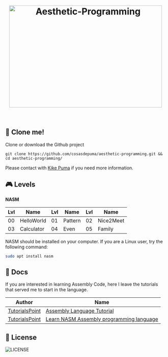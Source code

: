 <h1 align="center">
 <img src="https://cdn.rawgit.com/CosasDePuma/Aesthetic-Programming/384ffa5a/.img/logo.jpg" alt="Aesthetic-Programming" width="480" height="320">
</h1>

&nbsp;

:floppy_disk: Clone me!
----

Clone or download the Github project
```git
git clone https://github.com/cosasdepuma/aesthetic-programming.git && cd aesthetic-programming/
```

Please contact with [Kike Puma](https://linkedin.com/in/kikepuma) if you need more information.

:video_game: Levels
----

**NASM**

| Lvl | Name | Lvl | Name | Lvl | Name |
| ---- | ---- | ---- | ---- | ---- | ---- |
| 00 | HelloWorld | 01 | Pattern | 02 | Nice2Meet |
| 03 | Calculator | 04 | Even    | 05 | Family |

NASM should be installed on your computer. If you are a Linux user, try the following command:
```sh
sudo apt install nasm
```

:notebook: Docs
----
If you are interested in learning Assembly Code, here I leave the tutorials that served me to start in the language.

| Author | Name |
| ---- | ---- |
| [TutorialsPoint](http://www.tutorialspoint.com/) | [Assembly Language Tutorial](http://www.tutorialspoint.com/assembly_programming/assembly_tutorial.pdf) |
| [TutorialsPoint](http://www.tutorialspoint.com/) | [Learn NASM Assembly programming language](https://www.tutorialspoint.com/assembly_programming/index.htm) |

:page_with_curl: License
----

![LICENSE](https://img.shields.io/github/license/CosasDePuma/Aesthetic-Programming.svg?style=flat-square)